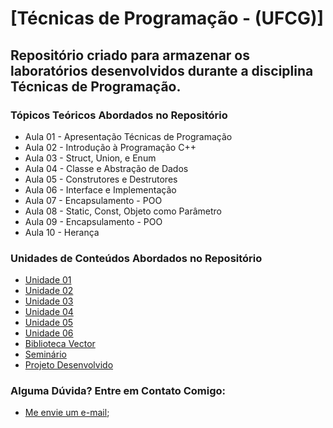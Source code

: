 # [Técnicas de Programação - (UFCG)]
## Repositório criado para armazenar os laboratórios desenvolvidos durante a disciplina Técnicas de Programação.

### Tópicos Teóricos Abordados no Repositório

- Aula 01 - Apresentação Técnicas de Programação
- Aula 02 - Introdução à Programação C++
- Aula 03 - Struct, Union, e Enum
- Aula 04 - Classe e Abstração de Dados
- Aula 05 - Construtores e Destrutores
- Aula 06 - Interface e Implementação
- Aula 07 - Encapsulamento - POO
- Aula 08 - Static, Const, Objeto como Parâmetro
- Aula 09 - Encapsulamento - POO
- Aula 10 - Herança

### Unidades de Conteúdos Abordados no Repositório

- [Unidade 01](https://github.com/Alyssonmach/programas-cpp/tree/master/Unidade%2001)
- [Unidade 02](https://github.com/Alyssonmach/programas-cpp/tree/master/Unidade%2002)
- [Unidade 03](https://github.com/Alyssonmach/programas-cpp/tree/master/Unidade%2003)
- [Unidade 04](https://github.com/Alyssonmach/programas-cpp/tree/master/Unidade%2004)
- [Unidade 05](https://github.com/Alyssonmach/programas-cpp/tree/master/Unidade%2005)
- [Unidade 06](https://github.com/Alyssonmach/programas-cpp/tree/master/Unidade%2006)
- [Biblioteca Vector](https://github.com/Alyssonmach/programas-cpp/tree/master/Biblioteca%20Vector)
- [Seminário](https://github.com/Alyssonmach/chaves-de-classificacao)
- [Projeto Desenvolvido](https://github.com/Alyssonmach/controle-estoque-vendas)

### Alguma Dúvida? Entre em Contato Comigo:
- [Me envie um e-mail](mailto:alysson.barbosa@ee.ufcg.edu.br);
